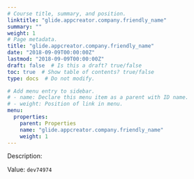 ```yaml
---
# Course title, summary, and position.
linktitle: "glide.appcreator.company.friendly_name"
summary: ""
weight: 1
# Page metadata.
title: "glide.appcreator.company.friendly_name"
date: "2018-09-09T00:00:00Z"
lastmod: "2018-09-09T00:00:00Z"
draft: false  # Is this a draft? true/false
toc: true  # Show table of contents? true/false
type: docs  # Do not modify.

# Add menu entry to sidebar.
# - name: Declare this menu item as a parent with ID name.
# - weight: Position of link in menu.
menu:
  properties:
    parent: Properties
    name: "glide.appcreator.company.friendly_name"
    weight: 1
---
```


Description: 


Value: `dev74974`